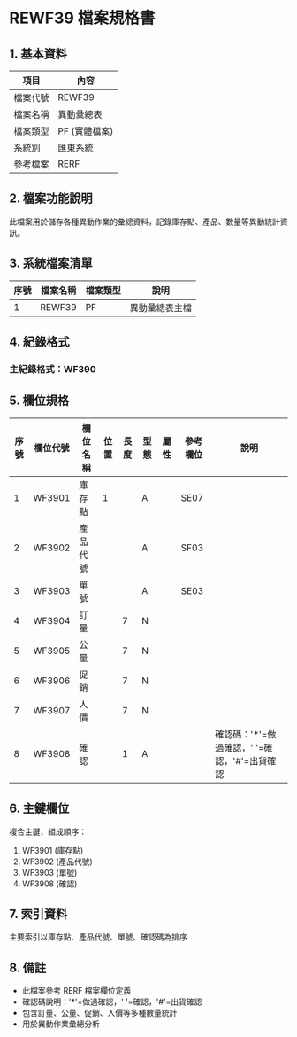 # REWF39 檔案規格書

## 1. 基本資料

| 項目 | 內容 |
|------|------|
| 檔案代號 | REWF39 |
| 檔案名稱 | 異動彙總表 |
| 檔案類型 | PF (實體檔案) |
| 系統別 | 匯東系統 |
| 參考檔案 | RERF |

## 2. 檔案功能說明

此檔案用於儲存各種異動作業的彙總資料，記錄庫存點、產品、數量等異動統計資訊。

## 3. 系統檔案清單

| 序號 | 檔案名稱 | 檔案類型 | 說明 |
|------|----------|----------|------|
| 1 | REWF39 | PF | 異動彙總表主檔 |

## 4. 紀錄格式

### 主紀錄格式：WF390

## 5. 欄位規格

| 序號 | 欄位代號 | 欄位名稱 | 位置 | 長度 | 型態 | 屬性 | 參考欄位 | 說明 |
|------|----------|----------|------|------|------|------|----------|------|
| 1 | WF3901 | 庫存點 | 1 | | A | | SE07 | |
| 2 | WF3902 | 產品代號 | | | A | | SF03 | |
| 3 | WF3903 | 單號 | | | A | | SE03 | |
| 4 | WF3904 | 訂量 | | 7 | N | | | |
| 5 | WF3905 | 公量 | | 7 | N | | | |
| 6 | WF3906 | 促銷 | | 7 | N | | | |
| 7 | WF3907 | 人價 | | 7 | N | | | |
| 8 | WF3908 | 確認 | | 1 | A | | | 確認碼：'*'=做過確認，' '=確認，'#'=出貨確認 |

## 6. 主鍵欄位

複合主鍵，組成順序：
1. WF3901 (庫存點)
2. WF3902 (產品代號)
3. WF3903 (單號)
4. WF3908 (確認)

## 7. 索引資料

主要索引以庫存點、產品代號、單號、確認碼為排序

## 8. 備註

- 此檔案參考 RERF 檔案欄位定義
- 確認碼說明：'*'=做過確認，' '=確認，'#'=出貨確認
- 包含訂量、公量、促銷、人價等多種數量統計
- 用於異動作業彙總分析 